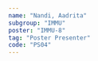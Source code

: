```yaml
---
name: "Nandi, Aadrita"
subgroup: "IMMU"
poster: "IMMU-8"
tag: "Poster Presenter"
code: "PS04"
---
```

